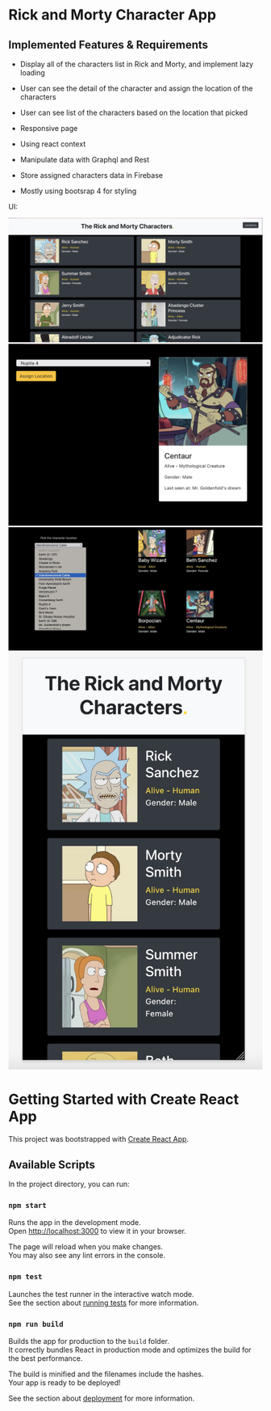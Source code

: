 # Rick and Morty Character App

## Implemented Features & Requirements
- Display all of the characters list in Rick and Morty, and implement lazy loading
- User can see the detail of the character and assign the location of the characters
- User can see list of the characters based on the location that picked
- Responsive page

- Using react context
- Manipulate data with Graphql and Rest
- Store assigned characters data in Firebase
- Mostly using bootsrap 4 for styling

UI:

![Alt text](./public/asset/landing.png)
![Alt text](./public/asset/detailAndAssign.png)
![Alt text](./public/asset/location.png)
![Alt text](./public/asset/responsive.png)



# Getting Started with Create React App

This project was bootstrapped with [Create React App](https://github.com/facebook/create-react-app).

## Available Scripts

In the project directory, you can run:

### `npm start`

Runs the app in the development mode.\
Open [http://localhost:3000](http://localhost:3000) to view it in your browser.

The page will reload when you make changes.\
You may also see any lint errors in the console.

### `npm test`

Launches the test runner in the interactive watch mode.\
See the section about [running tests](https://facebook.github.io/create-react-app/docs/running-tests) for more information.

### `npm run build`

Builds the app for production to the `build` folder.\
It correctly bundles React in production mode and optimizes the build for the best performance.

The build is minified and the filenames include the hashes.\
Your app is ready to be deployed!

See the section about [deployment](https://facebook.github.io/create-react-app/docs/deployment) for more information.


